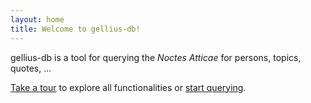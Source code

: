 ```yaml
---
layout: home
title: Welcome to gellius-db!
---
```

gellius-db is a tool for querying the _Noctes Atticae_ for persons, topics, quotes, ...

[Take a tour](/howto/) to explore all functionalities or [start querying](/query/).

